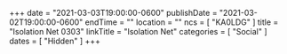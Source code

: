 +++
date = "2021-03-03T19:00:00-0600"
publishDate = "2021-03-02T19:00:00-0600"
endTime = ""
location = ""
ncs = [ "KA0LDG" ]
title = "Isolation Net 0303"
linkTitle = "Isolation Net"
categories = [ "Social" ]
dates = [ "Hidden" ]
+++
